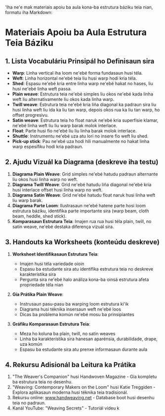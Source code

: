'Iha ne'e mak materiais apoiu ba aula kona-ba estrutura báziku teia nian, formatu iha Markdown:

# Materiais Apoiu ba Aula Estrutura Teia Báziku

## 1. Lista Vocabuláriu Prinsipál ho Definisaun sira

- **Warp**: Linha vertical iha loom ne'ebé forma fundasaun husi téla.
- **Weft**: Linha horizontal ne'ebé teia liu husi warp hodi kria téla.
- **Shed**: Espasu ne'ebé kria entre linha warp ne'ebé hakat no hases, liu husi ne'ebé linha weft passa.
- **Plain weave**: Estrutura teia ne'ebé simples liu okos ne'ebé kada linha weft liu alternativamente liu okos kada linha warp.
- **Twill weave**: Estrutura teia ne'ebé kria liña diagonal ka padraun sira liu husi linha weft liu ida ka liu tan warp, depois okos rua ka liu tan warp, ho offset progresivu.
- **Satin weave**: Estrutura teia ho float naruk ne'ebé kria superfísie klamar, ne'ebé linha weft liu liu warp barak molok interlace.
- **Float**: Parte husi fio ne'ebé liu liu linha barak molok interlace.
- **Shuttle**: Instrumentu ne'ebé uza atu lori no insere fio weft liu shed.
- **Pick-up stick**: Pau ne'ebé uza hodi hili manualmente no hakat linha warp espesífiku hodi kria padraun.

## 2. Ajudu Vizuál ka Diagrama (deskreve iha testu)

1. **Diagrama Plain Weave**: Grid simples ne'ebé hatudu padraun alternante liu okos husi linha warp no weft.
2. **Diagrama Twill Weave**: Grid ne'ebé hatudu liña diagonal ne'ebé kria husi interlace offset husi linha warp no weft.
3. **Diagrama Satin Weave**: Grid ne'ebé hatudu float naruk husi linha weft liu warp barak.
4. **Diagrama Parte Loom**: Ilustrasaun ne'ebé hatene parte hosi loom estrutura báziku, identifika parte importante sira (warp beam, cloth beam, heddle, shed stick).
5. **Komparasaun Estrutura Teia**: Imajen rua rua husi téla plain, twill, no satin weave, ne'ebé destaka diferença vizuál sira.

## 3. Handouts ka Worksheets (konteúdu deskreve)

1. **Worksheet Identifikasaun Estrutura Teia**: 
   - Imajen husi téla variedade oioin
   - Espasu ba estudante sira atu identifika estrutura teia no deskreve karakterístika sira
   - Pergunta sira ne'ebé halo análiza kona-ba oinsá estrutura afeta propriedade téla nian

2. **Gía Prátika Plain Weave**:
   - Instrusaun pasu-pasu ba warping loom estrutura ki'ik
   - Diagrama husi téknika insersaun weft ne'ebé loos
   - Dicas ba problema komún ne'ebé mosu ba prinsipiantes

3. **Gráfiku Komparasaun Estrutura Teia**:
   - Meza ho koluna ba plain, twill, no satin weaves
   - Linha ba karakterístika sira hanesan aparénsia, durabilidade, drape, uza komún
   - Espasu ba estudante sira atu prenxe informasaun durante aula

## 4. Rekursu Adisionál ba Leitura ka Prátika

1. "The Weaver's Companion" husi Handwoven Magazine - Gía kompletu ba estrutura teia no desenhu.
2. "Weaving: Contemporary Makers on the Loom" husi Katie Treggiden - Explora aplikasaun moderna husi téknika teia tradisionál.
3. Rekursu online: www.handweaving.net - Database boot husi desenhu teia no padraun.
4. Kanál YouTube: "Weaving Secrets" - Tutoriál vídeu k